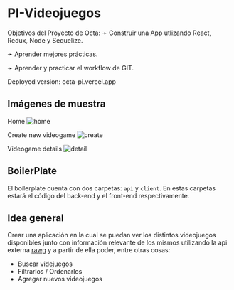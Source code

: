 ﻿# PI-Videojuegos

Objetivos del Proyecto de Octa:
  ➛ Construir una App utlizando React, Redux, Node y Sequelize.

  ➛ Aprender mejores prácticas.

  ➛ Aprender y practicar el workflow de GIT.
  
Deployed version: octa-pi.vercel.app  
  
## Imágenes de muestra

  Home
  ![home](https://user-images.githubusercontent.com/109104643/210360904-6d7d5f1a-e157-4522-b75f-e0459a3bd498.png)
  
  Create new videogame
  ![create](https://user-images.githubusercontent.com/109104643/210361048-b7ee5d7e-fae1-44e4-9562-7f33442825b4.png)

  Videogame details
  ![detail](https://user-images.githubusercontent.com/109104643/210361092-1bf5bac5-f7e6-4e9d-ab56-fb4a70c45105.png)


## BoilerPlate

El boilerplate cuenta con dos carpetas: `api` y `client`. En estas carpetas estará el código del back-end y el front-end respectivamente.

## Idea general

Crear una aplicación en la cual se puedan ver los distintos videojuegos disponibles junto con información relevante de los mismos utilizando la api externa [rawg](https://rawg.io/apidocs) y a partir de ella poder, entre otras cosas:

- Buscar videjuegos
- Filtrarlos / Ordenarlos
- Agregar nuevos videojuegos





